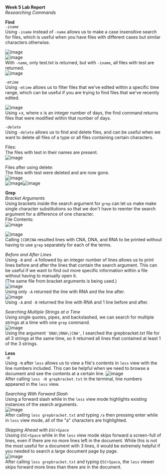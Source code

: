 **Week 5 Lab Report** <br/>
*Researching Commands*<br/>

**Find** <br/>
*`-iname`* <br/>
Using `-iname` instead of `-name` allows us to make a case insensitive search for files, which is useful when you have files with different cases but similar characters otherwise.<br/>

![image](inamefiles.png)<br/>
![image](name.png)<br/>
With `-name`, only test.txt is returned, but with `-iname`, all files with test are returned.<br/>
![image](iname.png)<br/>


*`-mtime`*<br/>
Using `-mtime` allows us to filter files that we've edited within a specific time range, which can be useful if you are trying to find files that we've recently edited.<br/>

![image](mtime.png)<br/>
Using +x, where x is an integer number of days, the find command returns files that were modified within that number of days. 

*`-delete`*<br/>
Using `-delete` allows us to find and delete files, and can be useful when we want to delete all files of a type or all files containing certain characters.<br/>

Files:<br/>
The files with test in their names are present.<br/>
![image](predelete.png)<br/>

Files after using delete:<br/>
The files with test were deleted and are now gone.<br/>
![image](delete.png)<br/>
![image](postdelete.png)![image](delete.png)<br/>

**Grep**<br/>
*Bracket Arguments*<br/>
Using brackets inside the search argument for `grep` can let us make make single character substitutions so that we don't have to reenter the search argument for a difference of one character.<br/>
File Contents:<br/>
![image](grep1.png)<br/>

![image](grep1result.png)<br/>
Calling `[CDR]NA` resulted lines with CNA, DNA, and RNA to be printed without having to use `grep` separately for each of the terms.<br/>

*Before and After Lines*<br/>
Using `-B` and `-A` followed by an integer number of lines allows us to print lines before and after the lines that contain the search argument. This can be useful if we want to find out more specific information within a file without having to manually open it.<br/>
(The same file from bracket arguments is being used.)<br/>
![image](grep2result2.png)<br/>
Using only `-A` returned the line with RNA and the line after.<br/>
![image](grep2result1.png)<br/>
Using `-A` and `-B` returned the line with RNA and 1 line before and after.<br/>

*Searching Multiple Strings at a Time*<br/>
Using single quotes, pipes, and backslashed, we can search for multiple strings at a time with one `grep` command. <br/>
![image](grep3result.png)<br/>
Using the argument `'DNA\|RNA\|CNA'`, I searched the grepbracket.txt file for all 3 strings at the same time, so it returned all lines that contained at least 1 of the 3 strings.<br/>


**Less**<br/>
*`-N`*<br/>
Using `-N` after `less` allows us to view a file's contents in `less` view with the line numbers included. This can be helpful when we need to browse a document and see the contents at a certain line.
![image](less1result.png)<br/>
After calling `less -N grepbracket.txt` in the terminal, line numbers appeared in the `less` view.

*Searching With Forward Slash*<br/>
Using a forward slash while in the `less` view mode highlights existing instances of the search arguments. <br/>
![image](less2result.png) <br/>
After calling `less grepbracket.txt` and typing `/a` then pressing enter while in `less` view mode, all of the "a" characters are highlighted.<br/>

*Skipping Ahead with `ESC+Space`*<br/>
Ussing `ESC+Space` while in the `less` view mode skips forward a screen-full of lines, even if there are no more lines left in the document. While this is not the most useful for a document with 3 lines, it would be extremely helpful if you needed to search a large document page by page.<br/>
![image](less3result.png)<br/>
After calling `less grepbracket.txt` and typing `ESC+Space`, the `less` viewer skips forward more lines than there are in the document.

